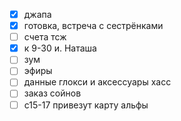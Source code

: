 - [x] джапа
- [x] готовка, встреча с сестрёнками
- [ ] счета тсж
- [x] к 9-30 и. Наташа
- [ ] зум
- [ ] эфиры
- [ ] данные глокси и аксессуары хасс
- [ ] заказ сойнов
- [ ] с15-17 привезут карту альфы
